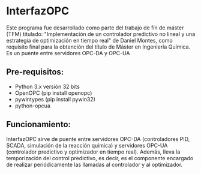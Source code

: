 # InterfazOPC

Este programa fue desarrollado como parte del trabajo de fín de máster (TFM) titulado: "Implementación de un controlador predictivo no lineal y una estrategia de optimización en tiempo real" de Daniel Montes, como requísito final para la obtención del título de Máster en Ingeniería Química. Es un puente entre servidores OPC-DA y OPC-UA

## Pre-requisitos:
* Python 3.x versión 32 bits
* OpenOPC (pip install openopc)
* pywintypes (pip install pywin32)
* python-opcua

## Funcionamiento:

InterfazOPC sirve de puente entre servidores OPC-DA (controladores PID, SCADA, simulación de la reacción química) y servidores OPC-UA (controlador predictivo y optimizador en tiempo real). Además, lleva la temporización del control predictivo, es decir, es el componente encargado de realizar periódicamente las llamadas al controlador y al optimizador.

